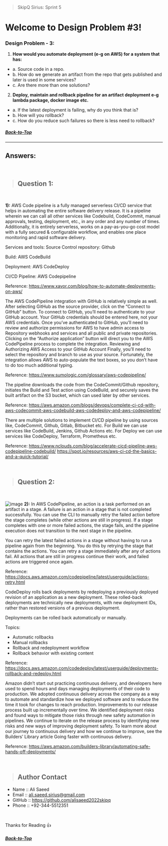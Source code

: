> SkipQ Sirius: Sprint 5
# Welcome to Design Problem #3!
### Design Problem - 3: 

1) **How would you automate deployment (e-g on AWS) for a system that has:**

* a. Source code in a repo.<br/>
* b. How do we generate an artifact from the repo that gets published and later is used in some services? <br/>
* c. Are there more than one solutions? <br/>

2) **Deploy, maintain and rollback pipeline for an artifact deployment e-g lambda package, docker image etc.**
* a. If the latest deployment is failing, why do you think that is? <br/>
* b. How will you rollback? <br/>
* c. How do you reduce such failures so there is less need to rollback? <br/>
##### [Back-to-Top](#back-to-top)
---

## Answers:
<br/>

> ## Question 1:
<br/>

**1):** AWS Code pipeline is a fully managed serverless CI/CD service that helps in automating the entire software delivery release. It is a pipeline wherein we can call all other services like Codebuild, CodeCommit, manual approvals, testing, deployment, etc., in any order and any number of times. Additionally, it is entirely serverless, works on a pay-as-you-go cost model with a fully secured & configurable workflow, and enables one place monitoring and rapid software delivery.

Services and tools:
Source Control repository: Github

Build: AWS CodeBuild

Deployment: AWS CodeDeploy

CI/CD Pipeline: AWS Codepipeline

Reference: https://www.xavor.com/blog/how-to-automate-deployments-on-aws/

The AWS CodePipeline integration with GitHub is relatively simple as well. After selecting GitHub as the source provider, click on the “Connect to GitHub” button.
To connect to GitHub, you’ll need to authenticate to your GitHub account. Your GitHub credentials should be entered here, not your AWS credentials.
Once you’ve authenticated to GitHub, you’ll need to review and authorize permissions for AWS to have admin access to Repository webhooks and services and all public and private repositories. Clicking on the “Authorize application” button will direct you to the AWS CodePipeline process to complete the integration.
Reviewing and Authorizing AWS Access to your GitHub Account
Finally, you’ll need to select the repository and branch to use as your source. Fortunately, the integration allows AWS to auto-populate the text boxes, so you don’t have to do too much additional typing.

Reference: https://www.sumologic.com/glossary/aws-codepipeline/

The pipeline downloads the code from the CodeCommit/Github repository, initiates the Build and Test action using CodeBuild, and securely saves the built artifact on the S3 bucket, which can used later by other services.

Reference: https://aws.amazon.com/blogs/devops/complete-ci-cd-with-aws-codecommit-aws-codebuild-aws-codedeploy-and-aws-codepipeline/


There are multiple solutions to implement CI/CD pipeline by using sources like, CodeCommit, Github, Gitlab, Bitbucket etc.
For Build we can use services like CodeBuild, Jenkins, Github Actions etc.
For Deploy we can use services like CodeDeploy, Terraform, Prometheus etc.

Reference: https://www.nclouds.com/blog/accelerate-cicd-pipeline-aws-codepipeline-codebuild/
https://spot.io/resources/aws-ci-cd-the-basics-and-a-quick-tutorial/

<br/>

> ## Question 2:
<br/>

![image](https://user-images.githubusercontent.com/117926781/207034830-9d051b52-ecc3-448d-9982-698bc59a5707.png)
**2):** In AWS CodePipeline, an action is a task performed on an artifact in a stage. A failure is an action in a stage that is not completed successfully. You can use the CLI to manually retry the failed action before the stage completes (while other actions are still in progress). If a stage completes with one or more failed actions, the stage fails, and the pipeline execution does not transition to the next stage in the pipeline.

You can retry the latest failed actions in a stage without having to run a pipeline again from the beginning. You do this by retrying the stage that contains the actions. You can retry a stage immediately after any of actions fail. All actions that are still in progress continue their work, and failed actions are triggered once again.

Reference: https://docs.aws.amazon.com/codepipeline/latest/userguide/actions-retry.html

CodeDeploy rolls back deployments by redeploying a previously deployed revision of an application as a new deployment. These rolled-back deployments are technically new deployments, with new deployment IDs, rather than restored versions of a previous deployment.

Deployments can be rolled back automatically or manually.

Topics: <br/>
* Automatic rollbacks<br/>
* Manual rollbacks <br/>
* Rollback and redeployment workflow<br/>
* Rollback behavior with existing content<br/>

Reference: https://docs.aws.amazon.com/codedeploy/latest/userguide/deployments-rollback-and-redeploy.html

Amazon didn’t start out practicing continuous delivery, and developers here used to spend hours and days managing deployments of their code to production. We adopted continuous delivery across the company as a way to automate and standardize how we deployed software and to reduce the time it took for changes to reach production. Improvements to our release process built up incrementally over time. We identified deployment risks and found ways to mitigate those risks through new safety automation in pipelines. We continue to iterate on the release process by identifying new risks and new ways of improving deployment safety. To learn more about our journey to continuous delivery and how we continue to improve, see the Builders’ Library article Going faster with continuous delivery.

Reference: https://aws.amazon.com/builders-library/automating-safe-hands-off-deployments/

<br />

> ## Author Contact
* Name :: Ali Saeed
* Email :: ali.saeed.sirius@gmail.com
* GitHub :: https://github.com/alisaeed2022skipq
* Phone :: +92-344-5512351

 <br />

Thanks for Reading 👍
##### [Back-to-Top](#back-to-top)
